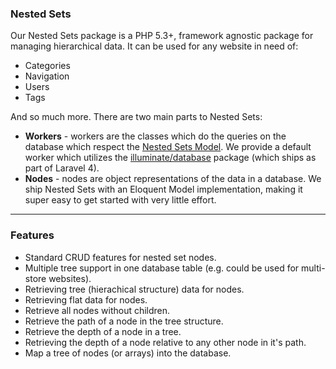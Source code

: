 ### Nested Sets

Our Nested Sets package is a PHP 5.3+, framework agnostic package for managing hierarchical data. It can be used for any website in need of:

* Categories
* Navigation
* Users
* Tags

And so much more. There are two main parts to Nested Sets:

* **Workers** - workers are the classes which do the queries on the database which respect the [Nested Sets Model](/nestedsets2/introduction/about). We provide a default worker which utilizes the [illuminate/database](https://packagist.org/packages/illuminate/database) package (which ships as part of Laravel 4).
* **Nodes** - nodes are object representations of the data in a database. We ship Nested Sets with an Eloquent Model implementation, making it super easy to get started with very little effort.


-----------

### Features

* Standard CRUD features for nested set nodes.
* Multiple tree support in one database table (e.g. could be used for multi-store websites).
* Retrieving tree (hierachical structure) data for nodes.
* Retrieving flat data for nodes.
* Retrieve all nodes without children.
* Retrieve the path of a node in the tree structure.
* Retrieve the depth of a node in a tree.
* Retrieving the depth of a node relative to any other node in it's path.
* Map a tree of nodes (or arrays) into the database.
